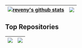 
| <a href="https://github.com/reveny"><img align="center" src="https://github-readme-stats.vercel.app/api?username=reveny&show_icons=true&theme=github_dark&hide_border=true" alt="reveny's github stats" /></a> | <a href="https://github.com/reveny"><img align="center" src="https://github-readme-stats.vercel.app/api/top-langs/?username=reveny&layout=compact&theme=github_dark&hide_border=true&hide=TeX" /></a> |
| ------------- | ------------- |

## Top Repositories

| <a href="https://github.com/reveny/Android-DLL-Injector"><img align="center" src="https://github-readme-stats.vercel.app/api/pin/?username=reveny&repo=Android-DLL-Injector&theme=github_dark&hide_border=true" /></a> | <a href="https://github.com/reveny/Android-Ptrace-Injector"><img align="center" src="https://github-readme-stats.vercel.app/api/pin/?username=reveny&repo=Android-Ptrace-Injector&theme=github_dark&hide_border=true" /></a> |
| ------------- | ------------- |
